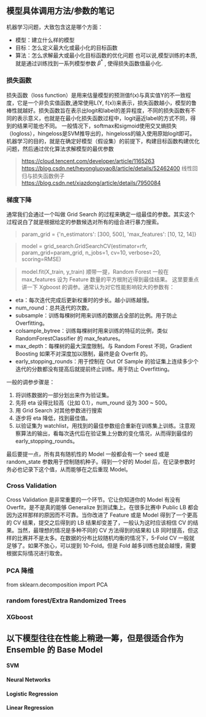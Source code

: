 ## 模型具体调用方法/参数的笔记 ##
机器学习问题，大致包含这是哪个方面：
  - 模型：建立什么样的模型
  - 目标：怎么定义最大化或最小化的目标函数
  - 算法：怎么求解最大或最小化目标函数的优化问题
也可以说,模型训练的本质,就是通过训练找到一系列模型参数 $\beta^*$ , 使得损失函数值最小化.

### 损失函数 ###
损失函数（loss function）是用来估量模型的预测值f(x)与真实值Y的不一致程度，它是一个非负实值函数,通常使用L(Y, f(x))来表示，损失函数越小，模型的鲁棒性就越好。损失函数旨在表示出logit和label的差异程度，不同的损失函数有不同的表示意义，也就是在最小化损失函数过程中，logit逼近label的方式不同，得到的结果可能也不同。
一般情况下，softmax和sigmoid使用交叉熵损失（logloss），hingeloss是SVM推导出的，hingeloss的输入使用原始logit即可。机器学习的目的，就是在确定好模型（假设集）的前提下，构建目标函数构建优化问题，然后通过优化算法求解模型的最优参数
> https://cloud.tencent.com/developer/article/1165263
> https://blog.csdn.net/heyongluoyao8/article/details/52462400
> 线性回归与损失函数例子 https://blog.csdn.net/xiazdong/article/details/7950084

### 梯度下降
通常我们会通过一个叫做 Grid Search 的过程来确定一组最佳的参数。其实这个过程说白了就是根据给定的参数候选对所有的组合进行暴力搜索。
>param_grid = {'n_estimators': [300, 500], 'max_features': [10, 12, 14]}

>model = grid_search.GridSearchCV(estimator=rfr, param_grid=param_grid, n_jobs=1, cv=10, verbose=20, scoring=RMSE)

>model.fit(X_train, y_train)
顺带一提，Random Forest 一般在 max_features 设为 Feature 数量的平方根附近得到最佳结果。
这里要重点讲一下 Xgboost 的调参。通常认为对它性能影响较大的参数有：
- eta：每次迭代完成后更新权重时的步长。越小训练越慢。
- num_round：总共迭代的次数。
- subsample：训练每棵树时用来训练的数据占全部的比例。用于防止 Overfitting。
- colsample_bytree：训练每棵树时用来训练的特征的比例，类似 RandomForestClassifier 的 max_features。
- max_depth：每棵树的最大深度限制。与 Random Forest 不同，Gradient Boosting 如果不对深度加以限制，最终是会 Overfit 的。
- early_stopping_rounds：用于控制在 Out Of Sample 的验证集上连续多少个迭代的分数都没有提高后就提前终止训练。用于防止 Overfitting。

一般的调参步骤是：
1. 将训练数据的一部分划出来作为验证集。
2. 先将 eta 设得比较高（比如 0.1），num_round 设为 300 ~ 500。
3. 用 Grid Search 对其他参数进行搜索
4. 逐步将 eta 降低，找到最佳值。
5. 以验证集为 watchlist，用找到的最佳参数组合重新在训练集上训练。注意观察算法的输出，看每次迭代后在验证集上分数的变化情况，从而得到最佳的 early_stopping_rounds。

最后要提一点，所有具有随机性的 Model 一般都会有一个 seed 或是 random_state 参数用于控制随机种子。得到一个好的 Model 后，在记录参数时务必也记录下这个值，从而能够在之后重现 Model。

### Cross Validation
Cross Validation 是非常重要的一个环节。它让你知道你的 Model 有没有 Overfit，是不是真的能够 Generalize 到测试集上。在很多比赛中 Public LB 都会因为这样那样的原因而不可靠。当你改进了 Feature 或是 Model 得到了一个更高的 CV 结果，提交之后得到的 LB 结果却变差了，一般认为这时应该相信 CV 的结果。当然，最理想的情况是多种不同的 CV 方法得到的结果和 LB 同时提高，但这样的比赛并不是太多。在数据的分布比较随机均衡的情况下，5-Fold CV 一般就足够了。如果不放心，可以提到 10-Fold。但是 Fold 越多训练也就会越慢，需要根据实际情况进行取舍。



### PCA 降维
from sklearn.decomposition import PCA

### random forest/Extra Randomized Trees
### XGboost

## 以下模型往往在性能上稍逊一筹，但是很适合作为 Ensemble 的 Base Model
#### SVM
#### Neural Networks
#### Logistic Regression
#### Linear Regression
